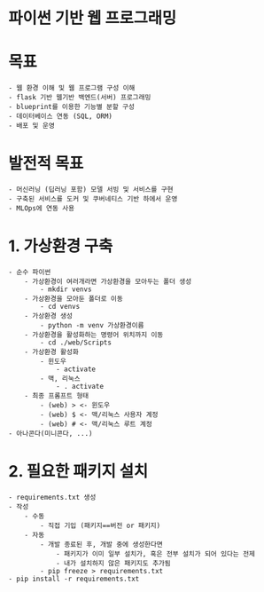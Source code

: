 # 파이썬 기반 웹 프로그래밍

# 목표
    - 웹 환경 이해 및 웹 프로그램 구성 이해
    - flask 기반 웹기반 백엔드(서버) 프로그래밍
    - blueprint를 이용한 기능별 분할 구성
    - 데이터베이스 연동 (SQL, ORM)
    - 배포 및 운영

# 발전적 목표
    - 머신러닝 (딥러닝 포함) 모델 서빙 및 서비스를 구현
    - 구축된 서비스를 도커 및 쿠버네티스 기반 하에서 운영
    - MLOps에 연동 사용

# 1. 가상환경 구축
    - 순수 파이썬
        - 가상환경이 여러개라면 가상환경을 모아두는 폴더 생성
            - mkdir venvs
        - 가상환경을 모아둔 폴더로 이동
            - cd venvs
        - 가상환경 생성
            - python -m venv 가상환경이름 
        - 가상환경을 활성화하는 명령어 위치까지 이동
            - cd ./web/Scripts
        - 가상환경 활성화
            - 윈도우
                - activate
            - 맥, 리눅스
                - . activate
        - 최종 프롬프트 형태
            - (web) > <- 윈도우
            - (web) $ <- 맥/리눅스 사용자 계정
            - (web) # <- 맥/리눅스 루트 계정
    - 아나콘다(미니콘다, ...)

# 2. 필요한 패키지 설치
    - requirements.txt 생성
    - 작성
        - 수동
            - 직접 기입 (패키지==버전 or 패키지)
        - 자동
            - 개발 종료된 후, 개발 중에 생성한다면
                - 패키지가 이미 일부 설치가, 혹은 전부 설치가 되어 있다는 전제
                - 내가 설치하지 않은 패키지도 추가됨
            - pip freeze > requirements.txt
    - pip install -r requirements.txt